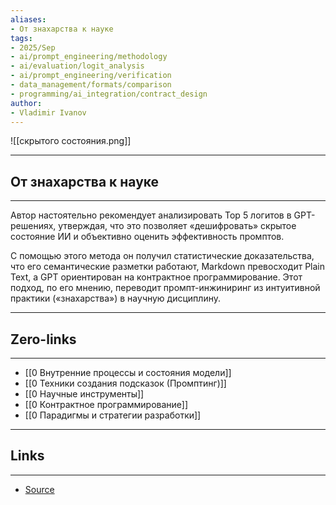 ```yaml
---
aliases: 
- От знахарства к науке
tags:
- 2025/Sep
- ai/prompt_engineering/methodology
- ai/evaluation/logit_analysis
- ai/prompt_engineering/verification
- data_management/formats/comparison
- programming/ai_integration/contract_design
author:
- Vladimir Ivanov
---
```

![[скрытого состояния.png]]

-----
##  От знахарства к науке
-----
Автор настоятельно рекомендует анализировать Top 5 логитов в GPT-решениях, утверждая, что это позволяет «дешифровать» скрытое состояние ИИ и объективно оценить эффективность промптов. 

С помощью этого метода он получил статистические доказательства, что его семантические разметки работают, Markdown превосходит Plain Text, а GPT ориентирован на контрактное программирование. Этот подход, по его мнению, переводит промпт-инжиниринг из интуитивной практики («знахарства») в научную дисциплину.

---
## Zero-links
---
- [[0 Внутренние процессы и состояния модели]]
- [[0 Техники создания подсказок (Промптинг)]]
- [[0 Научные инструменты]]
- [[0 Контрактное программирование]]
- [[0 Парадигмы и стратегии разработки]]

---
## Links
---
- [Source](https://t.me/turboproject/2125)